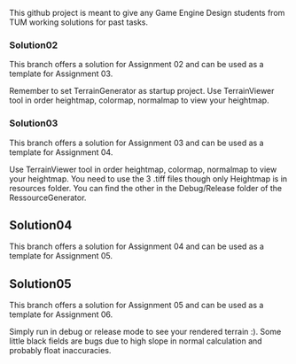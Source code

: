 This github project is meant to give any Game Engine Design students from TUM working solutions for past tasks.

### Solution02

This branch offers a solution for Assignment 02 and can be used as a template for Assignment 03.

Remember to set TerrainGenerator as startup project. Use TerrainViewer tool in order heightmap, colormap, normalmap to view your heightmap.

### Solution03

This branch offers a solution for Assignment 03 and can be used as a template for Assignment 04.

Use TerrainViewer tool in order heightmap, colormap, normalmap to view your heightmap.
You need to use the 3 .tiff files though only Heightmap is in resources folder. You can find the other in the Debug/Release folder of the RessourceGenerator.

## Solution04

This branch offers a solution for Assignment 04 and can be used as a template for Assignment 05.

## Solution05

This branch offers a solution for Assignment 05 and can be used as a template for Assignment 06.

Simply run in debug or release mode to see your rendered terrain :). 
Some little black fields are bugs due to high slope in normal calculation and probably float inaccuracies.